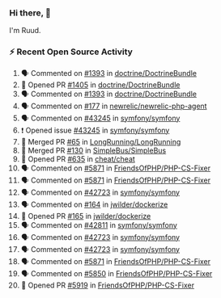 ### Hi there, 👋

I'm Ruud.
 
### :zap: Recent Open Source Activity

<!--START_SECTION:activity-->
1. 🗣 Commented on [#1393](https://github.com/doctrine/DoctrineBundle/issues/1393) in [doctrine/DoctrineBundle](https://github.com/doctrine/DoctrineBundle)
2. 💪 Opened PR [#1405](https://github.com/doctrine/DoctrineBundle/pull/1405) in [doctrine/DoctrineBundle](https://github.com/doctrine/DoctrineBundle)
3. 🗣 Commented on [#1393](https://github.com/doctrine/DoctrineBundle/issues/1393) in [doctrine/DoctrineBundle](https://github.com/doctrine/DoctrineBundle)
4. 🗣 Commented on [#177](https://github.com/newrelic/newrelic-php-agent/issues/177) in [newrelic/newrelic-php-agent](https://github.com/newrelic/newrelic-php-agent)
5. 🗣 Commented on [#43245](https://github.com/symfony/symfony/issues/43245) in [symfony/symfony](https://github.com/symfony/symfony)
6. ❗️ Opened issue [#43245](https://github.com/symfony/symfony/issues/43245) in [symfony/symfony](https://github.com/symfony/symfony)
7. 🎉 Merged PR [#65](https://github.com/LongRunning/LongRunning/pull/65) in [LongRunning/LongRunning](https://github.com/LongRunning/LongRunning)
8. 🎉 Merged PR [#130](https://github.com/SimpleBus/SimpleBus/pull/130) in [SimpleBus/SimpleBus](https://github.com/SimpleBus/SimpleBus)
9. 💪 Opened PR [#635](https://github.com/cheat/cheat/pull/635) in [cheat/cheat](https://github.com/cheat/cheat)
10. 🗣 Commented on [#5871](https://github.com/FriendsOfPHP/PHP-CS-Fixer/issues/5871) in [FriendsOfPHP/PHP-CS-Fixer](https://github.com/FriendsOfPHP/PHP-CS-Fixer)
11. 🗣 Commented on [#5871](https://github.com/FriendsOfPHP/PHP-CS-Fixer/issues/5871) in [FriendsOfPHP/PHP-CS-Fixer](https://github.com/FriendsOfPHP/PHP-CS-Fixer)
12. 🗣 Commented on [#42723](https://github.com/symfony/symfony/issues/42723) in [symfony/symfony](https://github.com/symfony/symfony)
13. 🗣 Commented on [#164](https://github.com/jwilder/dockerize/issues/164) in [jwilder/dockerize](https://github.com/jwilder/dockerize)
14. 💪 Opened PR [#165](https://github.com/jwilder/dockerize/pull/165) in [jwilder/dockerize](https://github.com/jwilder/dockerize)
15. 🗣 Commented on [#42811](https://github.com/symfony/symfony/issues/42811) in [symfony/symfony](https://github.com/symfony/symfony)
16. 🗣 Commented on [#42723](https://github.com/symfony/symfony/issues/42723) in [symfony/symfony](https://github.com/symfony/symfony)
17. 🗣 Commented on [#42723](https://github.com/symfony/symfony/issues/42723) in [symfony/symfony](https://github.com/symfony/symfony)
18. 🗣 Commented on [#5871](https://github.com/FriendsOfPHP/PHP-CS-Fixer/issues/5871) in [FriendsOfPHP/PHP-CS-Fixer](https://github.com/FriendsOfPHP/PHP-CS-Fixer)
19. 🗣 Commented on [#5850](https://github.com/FriendsOfPHP/PHP-CS-Fixer/issues/5850) in [FriendsOfPHP/PHP-CS-Fixer](https://github.com/FriendsOfPHP/PHP-CS-Fixer)
20. 💪 Opened PR [#5919](https://github.com/FriendsOfPHP/PHP-CS-Fixer/pull/5919) in [FriendsOfPHP/PHP-CS-Fixer](https://github.com/FriendsOfPHP/PHP-CS-Fixer)
<!--END_SECTION:activity-->
